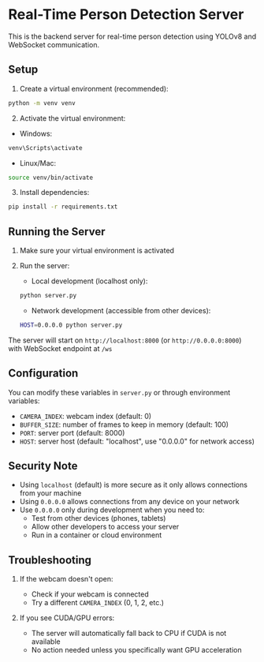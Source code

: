# Real-Time Person Detection Server

This is the backend server for real-time person detection using YOLOv8 and WebSocket communication.

## Setup

1. Create a virtual environment (recommended):
```bash
python -m venv venv
```

2. Activate the virtual environment:
- Windows:
```bash
venv\Scripts\activate
```
- Linux/Mac:
```bash
source venv/bin/activate
```

3. Install dependencies:
```bash
pip install -r requirements.txt
```

## Running the Server

1. Make sure your virtual environment is activated

2. Run the server:
   - Local development (localhost only):
   ```bash
   python server.py
   ```
   - Network development (accessible from other devices):
   ```bash
   HOST=0.0.0.0 python server.py
   ```

The server will start on `http://localhost:8000` (or `http://0.0.0.0:8000`) with WebSocket endpoint at `/ws`

## Configuration

You can modify these variables in `server.py` or through environment variables:
- `CAMERA_INDEX`: webcam index (default: 0)
- `BUFFER_SIZE`: number of frames to keep in memory (default: 100)
- `PORT`: server port (default: 8000)
- `HOST`: server host (default: "localhost", use "0.0.0.0" for network access)

## Security Note

- Using `localhost` (default) is more secure as it only allows connections from your machine
- Using `0.0.0.0` allows connections from any device on your network
- Use `0.0.0.0` only during development when you need to:
  - Test from other devices (phones, tablets)
  - Allow other developers to access your server
  - Run in a container or cloud environment

## Troubleshooting

1. If the webcam doesn't open:
   - Check if your webcam is connected
   - Try a different `CAMERA_INDEX` (0, 1, 2, etc.)

2. If you see CUDA/GPU errors:
   - The server will automatically fall back to CPU if CUDA is not available
   - No action needed unless you specifically want GPU acceleration 
